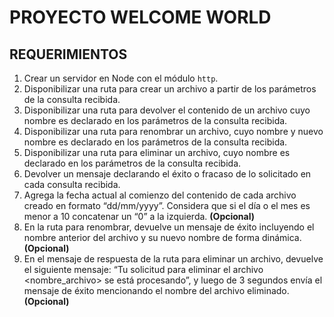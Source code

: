 # PROYECTO WELCOME WORLD

## REQUERIMIENTOS
1. Crear un servidor en Node con el módulo `http`.
2. Disponibilizar una ruta para crear un archivo a partir de los parámetros de la consulta recibida.
3. Disponibilizar una ruta para devolver el contenido de un archivo cuyo nombre es declarado en los parámetros de la consulta recibida.
4. Disponibilizar una ruta para renombrar un archivo, cuyo nombre y nuevo nombre es declarado en los parámetros de la consulta recibida.
5. Disponibilizar una ruta para eliminar un archivo, cuyo nombre es declarado en los parámetros de la consulta recibida.
6. Devolver un mensaje declarando el éxito o fracaso de lo solicitado en cada consulta recibida.
7. Agrega la fecha actual al comienzo del contenido de cada archivo creado en formato “dd/mm/yyyy”. Considera que si el día o el mes es menor a 10 concatenar un “0” a la izquierda. **(Opcional)**
8. En la ruta para renombrar, devuelve un mensaje de éxito incluyendo el nombre anterior del archivo y su nuevo nombre de forma dinámica. **(Opcional)**
9. En el mensaje de respuesta de la ruta para eliminar un archivo, devuelve el siguiente mensaje: “Tu solicitud para eliminar el archivo <nombre_archivo> se está procesando”, y luego de 3 segundos envía el mensaje de éxito mencionando el nombre del archivo eliminado. **(Opcional)**
